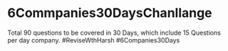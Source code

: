 # 6Commpanies30DaysChanllange
Total 90 questions to be covered in 30 Days, which include 15 Questions per day company. #ReviseWthHarsh #6Companies30Days
